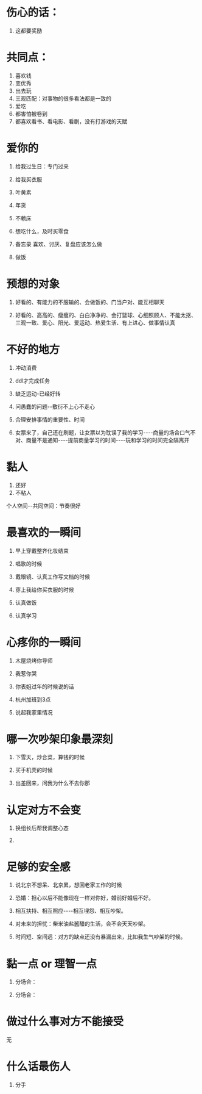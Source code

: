 
# 伤心的话：

1. 这都要奖励

# 共同点：
1. 喜欢钱
2. 变优秀
3. 出去玩
4. 三观匹配：对事物的很多看法都是一致的
5. 爱吃
6. 都害怕被卷到
7. 都喜欢看书、看电影、看剧，没有打游戏的天赋

# 爱你的

1. 给我过生日：专门过来
2. 给我买衣服
3. 叶黄素
4. 年货
5. 不赖床

1. 想吃什么，及时买零食
2. 备忘录 喜欢、讨厌、复盘应该怎么做
3. 做饭

# 预想的对象

1. 好看的、有能力的不服输的、会做饭的、门当户对、能互相聊天

1. 好看的、高高的、瘦瘦的、白白净净的、会打篮球、心细照顾人、不能太抠、三观一致、爱心、阳光、爱运动、热爱生活、有上进心、做事情认真

# 不好的地方

1. 冲动消费
2. ddl才完成任务
3. 缺乏运动-已经好转

1. 问愚蠢的问题--敷衍不上心不走心
2. 合理安排事情的重要性、时间
3. 女票来了，自己还在刷题，让女票以为耽误了我的学习----商量的场合口气不对、商量不是通知----提前商量学习的时间----玩和学习的时间完全隔离开

# 黏人

1. 还好
1. 不粘人

个人空间--共同空间：节奏很好

# 最喜欢的一瞬间

1. 早上穿戴整齐化妆结束
2. 唱歌的时候
3. 戴眼镜、认真工作写文档的时候

1. 穿上我给你买衣服的时候
2. 认真做饭
3. 认真学习

# 心疼你的一瞬间

1. 木屋烧烤你导师
2. 我惹你哭
3. 你表姐过年的时候说的话

1. 杭州加班到3点
2. 说起我家里情况

# 哪一次吵架印象最深刻

1. 下雪天，炒合菜，算钱的时候

1. 买手机壳的时候
2. 出差回来，问我为什么不去你那

# 认定对方不会变

1. 换组长后帮我调整心态

1. 

# 足够的安全感

1. 说北京不想呆、北京累，想回老家工作的时候

1. 恐婚：担心以后不能像现在一样对你好，婚前好婚后不好。
2. 相互扶持、相互照应----相互埋怨、相互吵架。
3. 对未来的担忧：柴米油盐酱醋的生活，会不会天天吵架。
4. 时间短、空间远：对方的缺点还没有暴漏出来，比如我生气吵架的时候。

# 黏一点 or 理智一点

1. 分场合：

1. 分场合：

# 做过什么事对方不能接受

无

# 什么话最伤人

1. 分手


